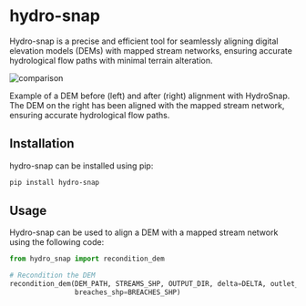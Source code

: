 # hydro-snap
Hydro-snap is a precise and efficient tool for seamlessly aligning digital elevation models (DEMs) with mapped stream networks, ensuring accurate hydrological flow paths with minimal terrain alteration.

![comparison](https://github.com/user-attachments/assets/f8c3a3c3-2aa4-45f2-b9b5-d322370118dc)

Example of a DEM before (left) and after (right) alignment with HydroSnap. The DEM on the right has been aligned with the mapped stream network, ensuring accurate hydrological flow paths.

## Installation
hydro-snap can be installed using pip:
```bash
pip install hydro-snap
```

## Usage
Hydro-snap can be used to align a DEM with a mapped stream network using the following code:
```python
from hydro_snap import recondition_dem

# Recondition the DEM
recondition_dem(DEM_PATH, STREAMS_SHP, OUTPUT_DIR, delta=DELTA, outlet_shp=OUTLET_SHP, catchment_shp=CATCHMENT_SHP,
                breaches_shp=BREACHES_SHP)
```
